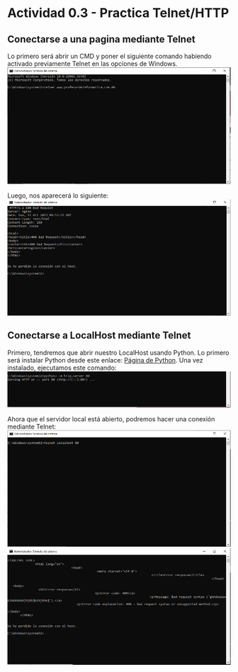 # Actividad 0.3 - Practica Telnet/HTTP
## Conectarse a una pagina mediante Telnet
Lo primero será abrir un CMD y poner el siguiente comando habiendo activado previamente Telnet en las opciones de Windows.
![Primer paso de Telnet](https://github.com/AsdrubalCarbajosa/Servicios-de-Red-e-Internet/blob/main/0/t1.PNG)


Luego, nos aparecerá lo siguiente:
![Segundo paso de Telnet](https://github.com/AsdrubalCarbajosa/Servicios-de-Red-e-Internet/blob/main/0/t2.PNG)

## Conectarse a LocalHost mediante Telnet
Primero, tendremos que abrir nuestro LocalHost usando Python. Lo primero será instalar Python desde este enlace: [Página de Python](https://www.python.org/downloads/).
Una vez instalado, ejecutamos este comando: 
![Tercer paso de Telnet](https://github.com/AsdrubalCarbajosa/Servicios-de-Red-e-Internet/blob/main/0/t3.PNG)

Ahora que el servidor local está abierto, podremos hacer una conexión mediante Telnet:
![Cuarto paso de Telnet](https://github.com/AsdrubalCarbajosa/Servicios-de-Red-e-Internet/blob/main/0/t4.PNG)
![QUinto paso de Telnet](https://github.com/AsdrubalCarbajosa/Servicios-de-Red-e-Internet/blob/main/0/t5.PNG)
